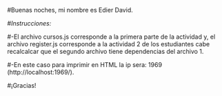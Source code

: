 #Buenas noches, mi nombre es Edier David.

#*Instrucciones:*

#-El archivo cursos.js corresponde a la primera parte de la actividad y, el archivo register.js corresponde a la actividad 2 de los estudiantes cabe recalcalcar que el segundo archivo tiene dependencias del archivo 1.

#-En este caso para imprimir en HTML la ip sera: 1969 (http://localhost:1969/).

#¡Gracias!
